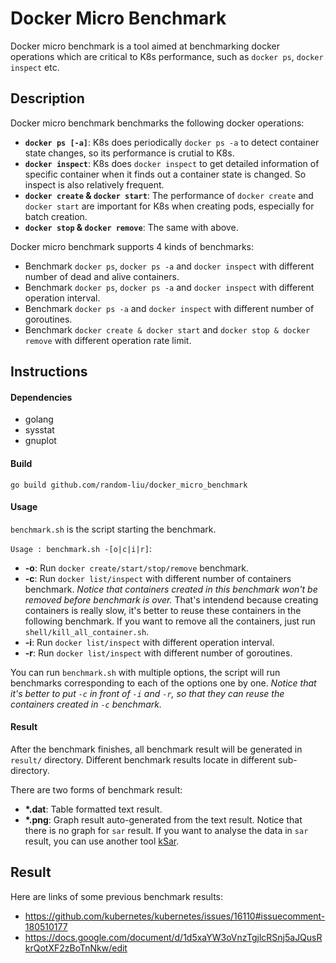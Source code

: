 Docker Micro Benchmark
======================
Docker micro benchmark is a tool aimed at benchmarking docker operations
which are critical to K8s performance, such as `docker ps`, `docker inspect` etc.

Description
------------
Docker micro benchmark benchmarks the following docker operations:
  * **`docker ps [-a]`**: K8s does periodically `docker ps -a` to detect container
    state changes, so its performance is crutial to K8s.
  * **`docker inspect`**: K8s does `docker inspect` to get detailed information of
    specific container when it finds out a container state is changed. So inspect 
    is also relatively frequent.
  * **`docker create` & `docker start`**: The performance of `docker create` and
    `docker start` are important for K8s when creating pods, especially for batch
    creation.
  * **`docker stop` & `docker remove`**: The same with above.

Docker micro benchmark supports 4 kinds of benchmarks:
  * Benchmark `docker ps`, `docker ps -a` and `docker inspect` with different number
    of dead and alive containers.
  * Benchmark `docker ps`, `docker ps -a` and `docker inspect` with different operation
    interval.
  * Benchmark `docker ps -a` and `docker inspect` with different number of goroutines.
  * Benchmark `docker create & docker start` and `docker stop & docker remove` with
    different operation rate limit.

Instructions
------------
#### Dependencies
* golang
* sysstat
* gnuplot

#### Build
`go build github.com/random-liu/docker_micro_benchmark`

#### Usage
`benchmark.sh` is the script starting the benchmark.

`Usage : benchmark.sh -[o|c|i|r]`:
  * **-o**: Run `docker create/start/stop/remove` benchmark.
  * **-c**: Run `docker list/inspect` with different number of containers benchmark.
    *Notice that containers created in this benchmark won't be removed before
    benchmark is over.* That's intendend because creating containers is really
    slow, it's better to reuse these containers in the following benchmark. If
    you want to remove all the containers, just run `shell/kill_all_container.sh`.
  * **-i**: Run `docker list/inspect` with different operation interval.
  * **-r**: Run `docker list/inspect` with different number of goroutines.

You can run `benchmark.sh` with multiple options, the script will run benchmarks
corresponding to each of the options one by one. *Notice that it's better to put
`-c` in front of `-i` and `-r`, so that they can reuse the containers created in
`-c` benchmark.*

#### Result
After the benchmark finishes, all benchmark result will be generated in `result/`
directory. Different benchmark results locate in different sub-directory.

There are two forms of benchmark result:
* **\*.dat**: Table formatted text result.
* **\*.png**: Graph result auto-generated from the text result. Notice that there
    is no graph for `sar` result. If you want to analyse the data in `sar` result,
    you can use another tool [kSar](https://sourceforge.net/projects/ksar/).

Result
------
Here are links of some previous benchmark results:
* https://github.com/kubernetes/kubernetes/issues/16110#issuecomment-180510177
* https://docs.google.com/document/d/1d5xaYW3oVnzTgjlcRSnj5aJQusRkrQotXF2zBoTnNkw/edit


